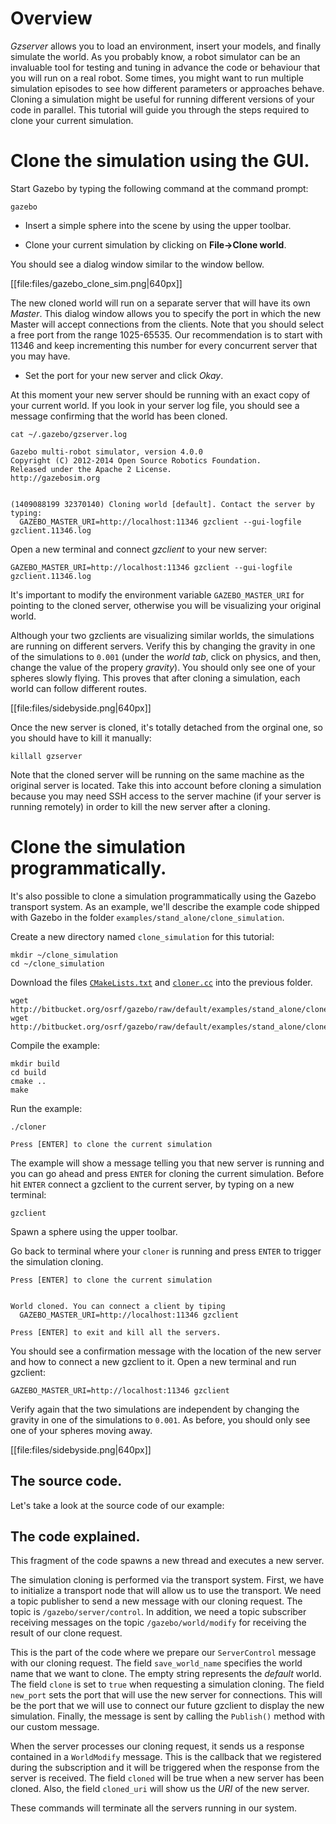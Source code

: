 # Overview

*Gzserver* allows you to load an environment, insert your models, and finally
simulate the world. As you probably know, a robot simulator can be an
invaluable tool for testing and tuning in advance the code or behaviour that you
will run on a real robot. Some times, you might want to run multiple simulation
episodes to see how different parameters or approaches behave. Cloning a
simulation might be useful for running different versions of your code in
parallel. This tutorial will guide you through the steps required to clone your
current simulation.

# Clone the simulation using the GUI.

Start Gazebo by typing the following command at the command prompt:

~~~
gazebo
~~~

* Insert a simple sphere into the scene by using the upper toolbar.

* Clone your current simulation by clicking on **File->Clone world**.

You should see a dialog window similar to the window bellow.

[[file:files/gazebo_clone_sim.png|640px]]

The new cloned world will run on a separate server that will have its own
*Master*. This dialog window allows you to specify the port in which the new
Master will accept connections from the clients. Note that you should select
a free port from the range 1025-65535. Our recommendation is to start with 11346
and keep incrementing this number for every concurrent server that you may have.

* Set the port for your new server and click *Okay*.

At this moment your new server should be running with an exact copy of your
current world. If you look in your server log file, you should see a message
confirming that the world has been cloned.

~~~
cat ~/.gazebo/gzserver.log

Gazebo multi-robot simulator, version 4.0.0
Copyright (C) 2012-2014 Open Source Robotics Foundation.
Released under the Apache 2 License.
http://gazebosim.org


(1409088199 32370140) Cloning world [default]. Contact the server by typing:
  GAZEBO_MASTER_URI=http://localhost:11346 gzclient --gui-logfile gzclient.11346.log
~~~

Open a new terminal and connect *gzclient* to your new server:

~~~
GAZEBO_MASTER_URI=http://localhost:11346 gzclient --gui-logfile gzclient.11346.log
~~~

It's important to modify the environment variable `GAZEBO_MASTER_URI` for
pointing to the cloned server, otherwise you will be visualizing your original
world.

Although your two gzclients are visualizing similar worlds, the simulations are
running on different servers. Verify this by changing the gravity in one of the
simulations to `0.001` (under the *world tab*, click on physics, and then,
change the value of the propery *gravity*). You should only see one of your
spheres slowly flying. This proves that after cloning a simulation, each world
can follow different routes.

[[file:files/sidebyside.png|640px]]

Once the new server is cloned, it's totally detached from the orginal one, so
you should have to kill it manually:

~~~
killall gzserver
~~~

Note that the cloned server will be running on the same machine as the original
server is located. Take this into account before cloning a simulation because
you may need SSH access to the server machine (if your server is running
remotely) in order to kill the new server after a cloning.

# Clone the simulation programmatically.

It's also possible to clone a simulation programmatically using the Gazebo
transport system. As an example, we'll describe the example code shipped with
Gazebo in the folder `examples/stand_alone/clone_simulation`.

Create a new directory named `clone_simulation` for this tutorial:

~~~
mkdir ~/clone_simulation
cd ~/clone_simulation
~~~

Download the files [`CMakeLists.txt`](http://bitbucket.org/osrf/gazebo/src/default/examples/stand_alone/clone_simulation/CMakeLists.txt) and [`cloner.cc`](http://bitbucket.org/osrf/gazebo/src/default/examples/stand_alone/clone_simulation/cloner.cc) into the previous folder.

~~~
wget http://bitbucket.org/osrf/gazebo/raw/default/examples/stand_alone/clone_simulation/CMakeLists.txt
wget http://bitbucket.org/osrf/gazebo/raw/default/examples/stand_alone/clone_simulation/cloner.cc
~~~

Compile the example:

~~~
mkdir build
cd build
cmake ..
make
~~~

Run the example:

~~~
./cloner

Press [ENTER] to clone the current simulation
~~~

The example will show a message telling you that new server is running and you
can go ahead and press `ENTER` for cloning the current simulation. Before hit
`ENTER` connect a gzclient to the current server, by typing on a new terminal:

~~~
gzclient
~~~

Spawn a sphere using the upper toolbar.

Go back to terminal where your `cloner` is running and press `ENTER` to trigger
the simulation cloning.

~~~
Press [ENTER] to clone the current simulation


World cloned. You can connect a client by tiping
  GAZEBO_MASTER_URI=http://localhost:11346 gzclient

Press [ENTER] to exit and kill all the servers.
~~~

You should see a confirmation message with the location of the new server and
how to connect a new gzclient to it. Open a new terminal and run gzclient:

~~~
GAZEBO_MASTER_URI=http://localhost:11346 gzclient
~~~

Verify again that the two simulations are independent by changing the gravity in
one of the simulations to `0.001`. As before, you should only see one of your
spheres moving away.

[[file:files/sidebyside.png|640px]]

## The source code.

Let's take a look at the source code of our example:

<include src='http://bitbucket.org/osrf/gazebo/raw/default/examples/stand_alone/clone_simulation/cloner.cc' />

## The code explained.

<include from='/int main/' to='/RunServer\);/' src='http://bitbucket.org/osrf/gazebo/raw/default/examples/stand_alone/clone_simulation/cloner.cc' />

This fragment of the code spawns a new thread and executes a new server.

<include from='/  gazebo::transport::NodePtr/' to='/  getchar();/' src='http://bitbucket.org/osrf/gazebo/raw/default/examples/stand_alone/clone_simulation/cloner.cc' />

The simulation cloning is performed via the transport system. First, we have to
initialize a transport node that will allow us to use the transport. We need a
topic publisher to send a new message with our cloning request. The topic is
`/gazebo/server/control`. In addition, we need a topic subscriber receiving
messages on the topic `/gazebo/world/modify` for receiving the result of our
clone request.

<include from='/  gazebo::msgs::ServerControl/' to='/  getchar();/' src='http://bitbucket.org/osrf/gazebo/raw/default/examples/stand_alone/clone_simulation/cloner.cc' />

This is the part of the code where we prepare our `ServerControl` message with
our cloning request. The field `save_world_name` specifies the world name that
we want to clone. The empty string represents the *default* world. The field
`clone` is set to `true` when requesting a simulation cloning. The field
`new_port` sets the port that will use the new server for connections. This will
be the port that we will use to connect our future gzclient to display the new
simulation. Finally, the message is sent by calling the `Publish()` method with
our custom message.

<include from='/void OnWorldModify/' to='/  }\n}/' src='http://bitbucket.org/osrf/gazebo/raw/default/examples/stand_alone/clone_simulation/cloner.cc' />

When the server processes our cloning request, it sends us a response contained
in a `WorldModify` message. This is the callback that we registered during the
subscription and it will be triggered when the response from the server is
received. The field `cloned` will be true when a new server has been cloned.
Also, the field `cloned_uri` will show us the *URI* of the new server.

<include from='/  //Make sure/' to='/gazebo::shutdown/' src='http://bitbucket.org/osrf/gazebo/raw/default/examples/stand_alone/clone_simulation/cloner.cc' />

These commands will terminate all the servers running in our system.